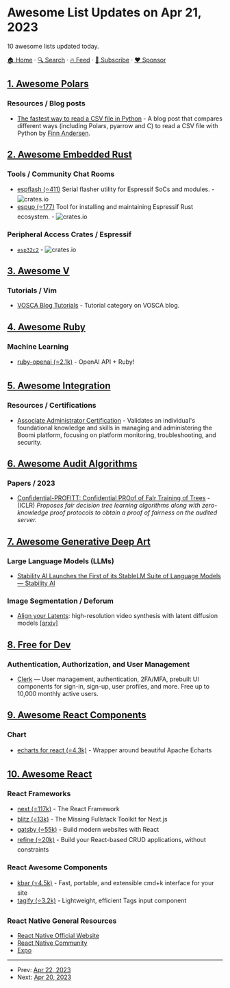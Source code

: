 # Awesome List Updates on Apr 21, 2023

10 awesome lists updated today.

[🏠 Home](/README.md) · [🔍 Search](https://www.trackawesomelist.com/search/) · [🔥 Feed](https://www.trackawesomelist.com/rss.xml) · [📮 Subscribe](https://trackawesomelist.us17.list-manage.com/subscribe?u=d2f0117aa829c83a63ec63c2f&id=36a103854c) · [❤️  Sponsor](https://github.com/sponsors/theowenyoung)



## [1. Awesome Polars](/content/ddotta/awesome-polars/README.md)

### Resources / Blog posts

*   [The fastest way to read a CSV file in Python](https://itnext.io/the-fastest-way-to-read-a-csv-file-in-pandas-2-0-532c1f978201) - A blog post that compares different ways (including Polars, pyarrow and C) to read a CSV file with Python by [Finn Andersen](https://medium.com/@finndersen).

## [2. Awesome Embedded Rust](/content/rust-embedded/awesome-embedded-rust/README.md)

### Tools / Community Chat Rooms

*   [espflash (⭐411)](https://github.com/esp-rs/espflash) Serial flasher utility for Espressif SoCs and modules. - ![crates.io](https://img.shields.io/crates/v/espflash.svg)
*   [espup (⭐177)](https://github.com/esp-rs/espup) Tool for installing and maintaining Espressif Rust ecosystem. - ![crates.io](https://img.shields.io/crates/v/espup.svg)

### Peripheral Access Crates / Espressif

*   [`esp32c2`](https://github.com/esp-rs/esp-pacs/tree/main/esp32c2) - ![crates.io](https://img.shields.io/crates/v/esp32c2.svg)

## [3. Awesome V](/content/vlang/awesome-v/README.md)

### Tutorials / Vim

*   [VOSCA Blog Tutorials](https://blog.vosca.dev/categories/tutorials/) - Tutorial category on VOSCA blog.

## [4. Awesome Ruby](/content/markets/awesome-ruby/README.md)

### Machine Learning

*   [ruby-openai (⭐2.1k)](https://github.com/alexrudall/ruby-openai) - OpenAI API + Ruby!

## [5. Awesome Integration](/content/stn1slv/awesome-integration/README.md)

### Resources / Certifications

*   [Associate Administrator Certification](https://community.boomi.com/s/learning-plan-detail-standard?ltui__urlRecordId=aOM6S0000008OIKWA2\&ltui__urlRedirect=learning-plan-detail-standard) - Validates an individual's foundational knowledge and skills in managing and administering the Boomi platform, focusing on platform monitoring, troubleshooting, and security.

## [6. Awesome Audit Algorithms](/content/erwanlemerrer/awesome-audit-algorithms/README.md)

### Papers / 2023

*   [Confidential-PROFITT: Confidential PROof of FaIr Training of Trees](https://openreview.net/pdf?id=iIfDQVyuFD) - (ICLR) *Proposes fair decision tree learning algorithms along with zero-knowledge proof protocols to obtain a proof of fairness on the audited server.*

## [7. Awesome Generative Deep Art](/content/filipecalegario/awesome-generative-deep-art/README.md)

### Large Language Models (LLMs)

*   [Stability AI Launches the First of its StableLM Suite of Language Models — Stability AI](https://stability.ai/blog/stability-ai-launches-the-first-of-its-stablelm-suite-of-language-models?utm_source=bensbites\&utm_medium=newsletter\&utm_campaign=stability-ai-release-their-llm)

### Image Segmentation / Deforum

*   [Align your Latents](https://research.nvidia.com/labs/toronto-ai/VideoLDM/): high-resolution video synthesis with latent diffusion models [\[arxiv\]](https://arxiv.org/abs/2304.08818)

## [8. Free for Dev](/content/ripienaar/free-for-dev/README.md)

### Authentication, Authorization, and User Management

*   [Clerk](https://clerk.com) — User management, authentication, 2FA/MFA, prebuilt UI components for sign-in, sign-up, user profiles, and more. Free up to 10,000 monthly active users.

## [9. Awesome React Components](/content/brillout/awesome-react-components/README.md)

### Chart

*   [echarts for react (⭐4.3k)](https://github.com/hustcc/echarts-for-react) - Wrapper around beautiful Apache Echarts

## [10. Awesome React](/content/enaqx/awesome-react/README.md)

### React Frameworks

*   [next (⭐117k)](https://github.com/vercel/next.js) - The React Framework
*   [blitz (⭐13k)](https://github.com/blitz-js/blitz) - The Missing Fullstack Toolkit for Next.js
*   [gatsby (⭐55k)](https://github.com/gatsbyjs/gatsby) - Build modern websites with React
*   [refine (⭐20k)](https://github.com/refinedev/refine) - Build your React-based CRUD applications, without constraints

### React Awesome Components

*   [kbar (⭐4.5k)](https://github.com/timc1/kbar) - Fast, portable, and extensible cmd+k interface for your site
*   [tagify (⭐3.2k)](https://github.com/yairEO/tagify) - Lightweight, efficient Tags input component

### React Native General Resources

*   [React Native Official Website](https://reactnative.dev/)
*   [React Native Community](https://reactnative.dev/community/overview)
*   [Expo](https://expo.dev/)

---

- Prev: [Apr 22, 2023](/content/2023/04/22/README.md)
- Next: [Apr 20, 2023](/content/2023/04/20/README.md)